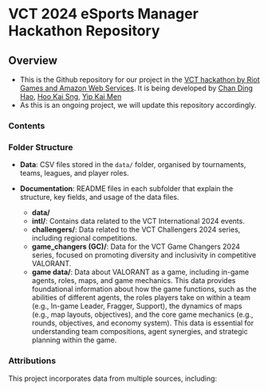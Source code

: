 # VCT 2024 eSports Manager Hackathon Repository

## Overview
- This is the Github repository for our project in the [VCT hackathon by Riot Games and Amazon Web Services](https://vcthackathon.devpost.com). It is being developed by [Chan Ding Hao](https://www.linkedin.com/in/dhchan/), [Hoo Kai Sng](https://www.linkedin.com/in/kai-sng-hoo-081a3622a/), [Yip Kai Men](https://www.linkedin.com/in/yipkaimen/)
- As this is an ongoing project, we will update this repository accordingly. 

### Contents

### Folder Structure
- **Data**: CSV files stored in the `data/` folder, organised by tournaments, teams, leagues, and player roles.
- **Documentation**: README files in each subfolder that explain the structure, key fields, and usage of the data files.

  - **data/**
  - **intl/**: Contains data related to the VCT International 2024 events.
  - **challengers/**: Data related to the VCT Challengers 2024 series, including regional competitions.
  - **game_changers (GC)/**: Data for the VCT Game Changers 2024 series, focused on promoting diversity and inclusivity in competitive VALORANT.
  - **game data/**: Data about VALORANT as a game, including in-game agents, roles, maps, and game mechanics. This data provides foundational information about how the game functions, such as the abilities of different agents, the roles players take on within a team (e.g., In-game Leader, Fragger, Support), the dynamics of maps (e.g., map layouts, objectives), and the core game mechanics (e.g., rounds, objectives, and economy system). This data is essential for understanding team compositions, agent synergies, and strategic planning within the game.


### Attributions
This project incorporates data from multiple sources, including:


